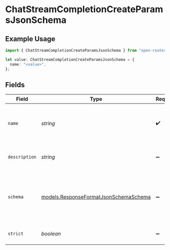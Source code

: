 # ChatStreamCompletionCreateParamsJsonSchema

## Example Usage

```typescript
import { ChatStreamCompletionCreateParamsJsonSchema } from "open-router/models";

let value: ChatStreamCompletionCreateParamsJsonSchema = {
  name: "<value>",
};
```

## Fields

| Field                                                                                | Type                                                                                 | Required                                                                             | Description                                                                          |
| ------------------------------------------------------------------------------------ | ------------------------------------------------------------------------------------ | ------------------------------------------------------------------------------------ | ------------------------------------------------------------------------------------ |
| `name`                                                                               | *string*                                                                             | :heavy_check_mark:                                                                   | Schema name (a-z, A-Z, 0-9, underscores, dashes, max 64 chars)                       |
| `description`                                                                        | *string*                                                                             | :heavy_minus_sign:                                                                   | Schema description for the model                                                     |
| `schema`                                                                             | [models.ResponseFormatJsonSchemaSchema](../models/responseformatjsonschemaschema.md) | :heavy_minus_sign:                                                                   | The schema for the response format, described as a JSON Schema object                |
| `strict`                                                                             | *boolean*                                                                            | :heavy_minus_sign:                                                                   | Enable strict schema adherence                                                       |